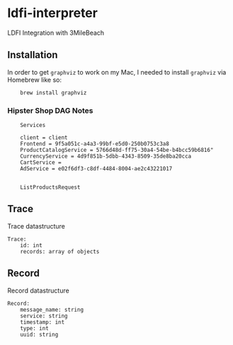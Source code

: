 # ldfi-interpreter
LDFI Integration with 3MileBeach

## Installation
In order to get `graphviz` to work on my Mac, I needed to install `graphviz` via Homebrew like so:
```
    brew install graphviz
```

### Hipster Shop DAG Notes
```
    Services

    client = client
    Frontend = 9f5a051c-a4a3-99bf-e5d0-250b0753c3a8
    ProductCatalogService = 5766d48d-ff75-30a4-54be-b4bcc59b6816"
    CurrencyService = 4d9f851b-5dbb-4343-8509-35de8ba20cca
    CartService = 
    AdService = e02f6df3-c8df-4484-8004-ae2c43221017


    ListProductsRequest

```


## Trace
Trace datastructure
```
Trace:
    id: int
    records: array of objects

```

## Record
Record datastructure
```
Record:
    message_name: string
    service: string
    timestamp: int
    type: int
    uuid: string

```
